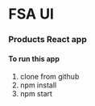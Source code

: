 # FSA UI 
### Products React app 

#### To run this app
1. clone from github
2. npm install
3. npm start